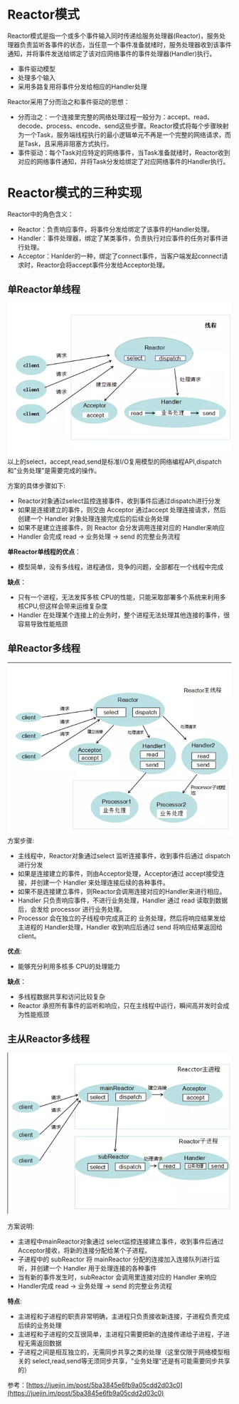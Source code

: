 # Reactor模式

Reactor模式是指一个或多个事件输入同时传递给服务处理器(Reactor)，服务处理器负责监听各事件的状态，当任意一个事件准备就绪时，服务处理器收到该事件通知，并将事件发送给绑定了该对应网络事件的事件处理器(Handler)执行。

- 事件驱动模型
- 处理多个输入
- 采用多路复用将事件分发给相应的Handler处理

Reactor采用了分而治之和事件驱动的思想：

- 分而治之：一个连接里完整的网络处理过程一般分为：accept、read、decode、process、encode、send这些步骤。Reactor模式将每个步骤映射为一个Task，服务端线程执行的最小逻辑单元不再是一个完整的网络请求，而是Task，且采用非阻塞方式执行。
- 事件驱动：每个Task对应特定的网络事件，当Task准备就绪时，Reactor收到对应的网络事件通知，并将Task分发给绑定了对应网络事件的Handler执行。

#  Reactor模式的三种实现

Reactor中的角色含义：

- Reactor：负责响应事件，将事件分发给绑定了该事件的Handler处理。
- Handler：事件处理器，绑定了某类事件，负责执行对应事件的任务对事件进行处理。
- Acceptor：Hanlder的一种，绑定了connect事件，当客户端发起connect请求时，Reactor会将accept事件分发给Acceptor处理。

## 单Reactor单线程

![](reactor_pattern_pics/one_reactor_one_thread.png)
以上的select，accept,read,send是标准I/O复用模型的网络编程API,dispatch和"业务处理"是需要完成的操作。

方案的具体步骤如下:

- Reactor对象通过select监控连接事件，收到事件后通过dispatch进行分发
- 如果是连接建立的事件，则交由 Acceptor 通过accept 处理连接请求，然后创建一个 Handler 对象处理连接完成后的后续业务处理
- 如果不是建立连接事件，则 Reactor 会分发调用连接对应的 Handler来响应
- Handler 会完成 read -> 业务处理 -> send 的完整业务流程

**单Reactor单线程的优点**：

- 模型简单，没有多线程，进程通信，竞争的问题，全部都在一个线程中完成

**缺点**：

- 只有一个进程，无法发挥多核 CPU的性能，只能采取部署多个系统来利用多核CPU,但这样会带来运维复杂度
- Handler 在处理某个连接上的业务时，整个进程无法处理其他连接的事件，很容易导致性能瓶颈

## 单Reactor多线程

![](reactor_pattern_pics/one_reactor_multi_thread.png)
方案步骤:

- 主线程中，Reactor对象通过select 监听连接事件，收到事件后通过 dispatch进行分发
- 如果是连接建立的事件，则由Acceptor处理，Acceptor通过 accept接受连接，并创建一个 Handler 来处理连接后续的各种事件。
- 如果不是连接建立事件，则Reactor会调用连接对应的Handler来进行相应。
- Handler 只负责响应事件，不进行业务处理，Handler 通过 read 读取到数据后，会发给 processor 进行业务处理。
- Processor 会在独立的子线程中完成真正的 业务处理，然后将响应结果发给主进程的 Handler处理，Handler 收到响应后通过 send 将响应结果返回给 client。

**优点**:

- 能够充分利用多核多 CPU的处理能力

**缺点**：

- 多线程数据共享和访问比较复杂
- Reactor 承担所有事件的监听和响应，只在主线程中运行，瞬间高并发时会成为性能瓶颈

## 主从Reactor多线程

![](reactor_pattern_pics/multi_reactor_multi_thread.png)

方案说明:

- 主进程中mainReactor对象通过 select监控连接建立事件，收到事件后通过 Acceptor接收，将新的连接分配给某个子进程。
- 子进程中的 subReactor 将 mainReactor 分配的连接加入连接队列进行监听，并创建一个 Handler 用于处理连接的各种事件
- 当有新的事件发生时，subReactor 会调用里连接对应的 Handler 来响应
- Handler完成 read -> 业务处理 -> send 的完整业务流程

**特点**:

- 主进程和子进程的职责非常明确，主进程只负责接收新连接，子进程负责完成后续的业务处理
- 主进程和子进程的交互很简单，主进程只需要把新的连接传递给子进程，子进程无需返回数据
- 子进程之间是相互独立的，无需同步共享之类的处理（这里仅限于网络模型相关的 select,read,send等无须同步共享，"业务处理"还是有可能需要同步共享的）


参考：[https://juejin.im/post/5ba3845e6fb9a05cdd2d03c0](https://juejin.im/post/5ba3845e6fb9a05cdd2d03c0)

